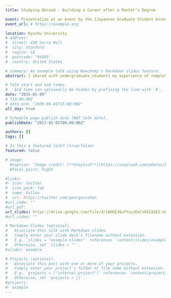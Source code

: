 ```yaml
---
title: Studying Abroad - Building a Career after a Master’s Degree

event: Presentation at an event by the [Japanese Graduate Student Association in the United States](https://gakuiryugaku.net/english)
event_url: # https://example.org

location: Kyushu University
# address:
#  street: 450 Serra Mall
#  city: Stanford
#  region: CA
#  postcode: '94305'
#  country: United States

# summary: An example talk using Wowchemy's Markdown slides feature.
abstract: I shared with undergraduate students my experience of completing a Master's Degree and searching for a job in the US.

# Talk start and end times.
#   End time can optionally be hidden by prefixing the line with `#`.
date: "2015-01-09"
# T13:00:00Z
# date_end: "2030-06-01T15:00:00Z"
all_day: true

# Schedule page publish date (NOT talk date).
publishDate: "2017-01-01T00:00:00Z"

authors: []
tags: []

# Is this a featured talk? (true/false)
featured: false

# image:
  #caption: 'Image credit: [**Unsplash**](https://unsplash.com/photos/bzdhc5b3Bxs)'
  #focal_point: Right

#links:
#- icon: twitter
#  icon_pack: fab
#  name: Follow
#  url: https://twitter.com/georgecushen
#url_code: ""
#url_pdf:
url_slides: https://drive.google.com/file/d/1AHbEJ6uYYuvzEeCs88IASEZ-nCwAUz9D/view?usp=sharing
#url_video: ""

# Markdown Slides (optional).
#   Associate this talk with Markdown slides.
#   Simply enter your slide deck's filename without extension.
#   E.g. `slides = "example-slides"` references `content/slides/example-slides.md`.
#   Otherwise, set `slides = ""`.
#slides: example

# Projects (optional).
#   Associate this post with one or more of your projects.
#   Simply enter your project's folder or file name without extension.
#   E.g. `projects = ["internal-project"]` references `content/project/deep-learning/index.md`.
#   Otherwise, set `projects = []`.
#projects:
#- example
---
```

<!--
{{% callout note %}}
Click on the **Slides** button above to view the built-in slides feature.
{{% /callout %}}

Slides can be added in a few ways:

- **Create** slides using Wowchemy's [*Slides*](https://wowchemy.com/docs/managing-content/#create-slides) feature and link using `slides` parameter in the front matter of the talk file
- **Upload** an existing slide deck to `static/` and link using `url_slides` parameter in the front matter of the talk file
- **Embed** your slides (e.g. Google Slides) or presentation video on this page using [shortcodes](https://wowchemy.com/docs/writing-markdown-latex/).

Further event details, including [page elements](https://wowchemy.com/docs/writing-markdown-latex/) such as image galleries, can be added to the body of this page.
--!>
